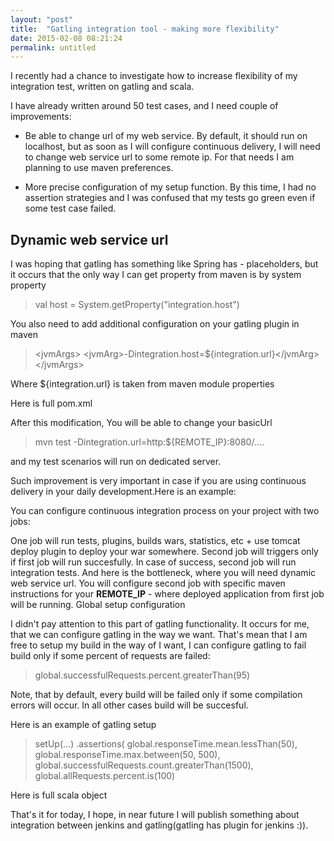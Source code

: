 ```yaml
---
layout: "post"
title:  "Gatling integration tool - making more flexibility"
date: 2015-02-08 08:21:24
permalink: untitled
---
```



I recently had a chance to investigate how to increase flexibility of my integration test, written on gatling and scala.

I have already written around 50 test cases, and I need couple of improvements:

* Be able to change url of my web service. By default, it should run on localhost, but as soon as I will configure continuous delivery, I will need to change web service url to some remote ip. For that needs I am planning to use maven preferences.

* More precise configuration of my setup function. By this time, I had no assertion strategies and I was confused that my tests go green even if some test case failed.
 

## Dynamic web service url

I was hoping that gatling has something like Spring has - placeholders, but it occurs that the only way I can get property from maven is by system property

> val host = System.getProperty("integration.host")

<script src="https://gist.github.com/johnyUA/42c0c8e8963a4443489b.js"></script>

You also need to add additional configuration on your gatling plugin in maven

> &lt;jvmArgs> 
&lt;jvmArg>-Dintegration.host=${integration.url}&lt;/jvmArg>
&lt;/jvmArgs>
 
Where ${integration.url} is taken from maven module properties

Here is full pom.xml

<script src="https://gist.github.com/johnyUA/d9d51e59a8b2119079ee.js"></script>

After this modification, You will be able to change your basicUrl

> mvn test -Dintegration.url=http:${REMOTE_IP}:8080/....

and my test scenarios will run on dedicated server.

Such improvement is very important in case if you are using continuous delivery in your daily development.Here is  an example:

You can configure continuous integration process on your project with two jobs:

One job will run tests, plugins, builds wars, statistics, etc + use tomcat deploy plugin to deploy your war somewhere.
Second job will triggers only if first job will run succesfully. In case of success, second job will run integration tests. And here is the bottleneck, where you will need dynamic web service url. You will configure second job with specific maven instructions for your **REMOTE_IP** - where deployed application from first job will be running.
Global setup configuration

I didn't pay attention to this part of gatling functionality. It occurs for me, that we can configure gatling in the way we want. That's mean that I am free to setup my build in the way of I want, I can configure gatling to fail build only if some percent of requests are failed:

> global.successfulRequests.percent.greaterThan(95)

Note, that by default, every build will be failed only if some compilation errors will occur. In all other cases build will be succesful.

Here is an example of gatling setup

> setUp(...)
.assertions( global.responseTime.mean.lessThan(50), 
global.responseTime.max.between(50, 500),     
global.successfulRequests.count.greaterThan(1500),
global.allRequests.percent.is(100)

Here is full scala object

<script src="https://gist.github.com/johnyUA/6417fbc05aa99fa8d89f.js"></script>

That's it for today, I hope, in near future I will publish something about integration between jenkins and gatling(gatling has plugin for jenkins :)).